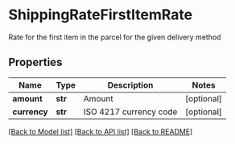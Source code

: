 # ShippingRateFirstItemRate

Rate for the first item in the parcel for the given delivery method
## Properties
Name | Type | Description | Notes
------------ | ------------- | ------------- | -------------
**amount** | **str** | Amount | [optional] 
**currency** | **str** | ISO 4217 currency code | [optional] 

[[Back to Model list]](../README.md#documentation-for-models) [[Back to API list]](../README.md#documentation-for-api-endpoints) [[Back to README]](../README.md)


